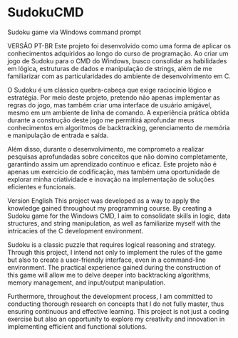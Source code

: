 # SudokuCMD
Sudoku game via Windows command prompt

VERSÃO PT-BR
Este projeto foi desenvolvido como uma forma de aplicar os conhecimentos adquiridos ao longo do curso de programação. Ao criar um jogo de Sudoku para o CMD do Windows, busco consolidar as habilidades em lógica, estruturas de dados e manipulação de strings, além de me familiarizar com as particularidades do ambiente de desenvolvimento em C.

O Sudoku é um clássico quebra-cabeça que exige raciocínio lógico e estratégia. Por meio deste projeto, pretendo não apenas implementar as regras do jogo, mas também criar uma interface de usuário amigável, mesmo em um ambiente de linha de comando. A experiência prática obtida durante a construção deste jogo me permitirá aprofundar meus conhecimentos em algoritmos de backtracking, gerenciamento de memória e manipulação de entrada e saída.

Além disso, durante o desenvolvimento, me comprometo a realizar pesquisas aprofundadas sobre conceitos que não domino completamente, garantindo assim um aprendizado contínuo e eficaz. Este projeto não é apenas um exercício de codificação, mas também uma oportunidade de explorar minha criatividade e inovação na implementação de soluções eficientes e funcionais.


Version English
This project was developed as a way to apply the knowledge gained throughout my programming course. By creating a Sudoku game for the Windows CMD, I aim to consolidate skills in logic, data structures, and string manipulation, as well as familiarize myself with the intricacies of the C development environment.

Sudoku is a classic puzzle that requires logical reasoning and strategy. Through this project, I intend not only to implement the rules of the game but also to create a user-friendly interface, even in a command-line environment. The practical experience gained during the construction of this game will allow me to delve deeper into backtracking algorithms, memory management, and input/output manipulation.

Furthermore, throughout the development process, I am committed to conducting thorough research on concepts that I do not fully master, thus ensuring continuous and effective learning. This project is not just a coding exercise but also an opportunity to explore my creativity and innovation in implementing efficient and functional solutions.
